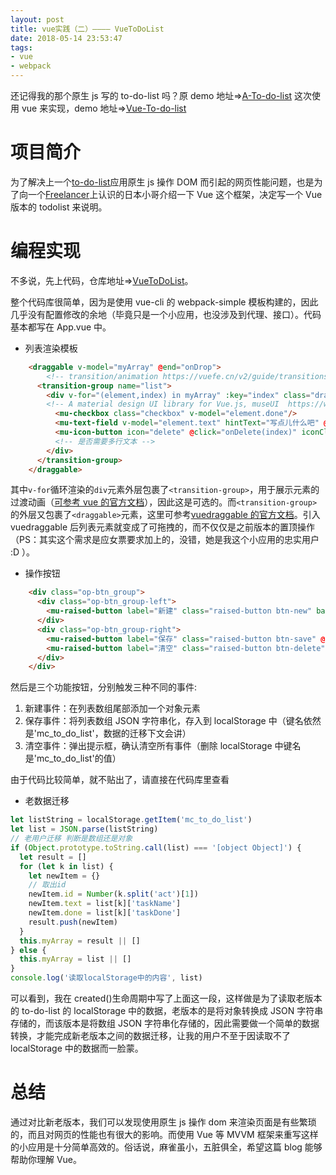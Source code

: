 ```yaml
---
layout: post
title: vue实践（二）———— VueToDoList
date: 2018-05-14 23:53:47
tags:
- vue
- webpack
---
```


还记得我的那个原生 js 写的 to-do-list 吗？原 demo 地址=>[A-To-do-list](https://mccarthey.github.io/A-To-do-list)
这次使用 vue 来实现，demo 地址=>[Vue-To-do-list](https://mccarthey.github.io/VueToDoList/)

# 项目简介

为了解决上一个[to-do-list](https://mccarthey.github.io/A-To-do-list)应用原生 js 操作 DOM 而引起的网页性能问题，也是为了向一个[Freelancer](https://www.freelancer.cn)上认识的日本小哥介绍一下 Vue 这个框架，决定写一个 Vue 版本的 todolist 来说明。

# 编程实现

不多说，先上代码，仓库地址=>[VueToDoList](https://github.com/McCarthey/VueToDoList)。

整个代码库很简单，因为是使用 vue-cli 的 webpack-simple 模板构建的，因此几乎没有配置修改的余地（毕竟只是一个小应用，也没涉及到代理、接口）。代码基本都写在 App.vue 中。

* 列表渲染模板

```html
    <draggable v-model="myArray" @end="onDrop">
        <!-- transition/animation https://vuefe.cn/v2/guide/transitions.html -->
      <transition-group name="list">
        <div v-for="(element,index) in myArray" :key="index" class="draggable-item">
        <!-- A material design UI library for Vue.js, museUI  https://www.muse-ui.org -->
          <mu-checkbox class="checkbox" v-model="element.done"/>
          <mu-text-field v-model="element.text" hintText="写点儿什么吧" @blur="onSave" :disabled="element.done" :class="element.done? 'act-input-done': 'act-input' " />
          <mu-icon-button icon="delete" @click="onDelete(index)" iconClass="icon-delete"/>
          <!-- 是否需要多行文本 -->
        </div>
      </transition-group>
    </draggable>
```

其中`v-for`循环渲染的`div`元素外层包裹了`<transition-group>`，用于展示元素的过渡动画（[可参考 vue 的官方文档](https://vuefe.cn/v2/guide/transitions.html#%E5%88%97%E8%A1%A8%E8%BF%87%E6%B8%A1)），因此这是可选的。而`<transition-group>`的外层又包裹了`<draggable>`元素，这里可参考[vuedraggable 的官方文档](https://www.npmjs.com/package/vuedraggable)。引入 vuedraggable 后列表元素就变成了可拖拽的，而不仅仅是之前版本的置顶操作（PS：其实这个需求是应女票要求加上的，没错，她是我这个小应用的忠实用户 :D ）。

* 操作按钮

```html
    <div class="op-btn_group">
      <div class="op-btn_group-left">
        <mu-raised-button label="新建" class="raised-button btn-new" backgroundColor="#4caf50" @click="onCreate"/>
      </div>
      <div class="op-btn_group-right">
        <mu-raised-button label="保存" class="raised-button btn-save" @click="onSave" primary/>
        <mu-raised-button label="清空" class="raised-button btn-delete" @click="onClearAll" secondary/>
      </div>
    </div>
```

然后是三个功能按钮，分别触发三种不同的事件:

1.  新建事件：在列表数组尾部添加一个对象元素
2.  保存事件：将列表数组 JSON 字符串化，存入到 localStorage 中（键名依然是'mc_to_do_list'，数据的迁移下文会讲）
3.  清空事件：弹出提示框，确认清空所有事件（删除 localStorage 中键名是'mc_to_do_list'的值）

由于代码比较简单，就不贴出了，请直接在代码库里查看

* 老数据迁移

```javascript
let listString = localStorage.getItem('mc_to_do_list')
let list = JSON.parse(listString)
// 老用户迁移 判断是数组还是对象
if (Object.prototype.toString.call(list) === '[object Object]') {
  let result = []
  for (let k in list) {
    let newItem = {}
    // 取出id
    newItem.id = Number(k.split('act')[1])
    newItem.text = list[k]['taskName']
    newItem.done = list[k]['taskDone']
    result.push(newItem)
  }
  this.myArray = result || []
} else {
  this.myArray = list || []
}
console.log('读取localStorage中的内容', list)
```

可以看到，我在 created()生命周期中写了上面这一段，这样做是为了读取老版本的 to-do-list 的 localStorage 中的数据，老版本的是将对象转换成 JSON 字符串存储的，而该版本是将数组 JSON 字符串化存储的，因此需要做一个简单的数据转换，才能完成新老版本之间的数据迁移，让我的用户不至于因读取不了 localStorage 中的数据而一脸蒙。

# 总结

通过对比新老版本，我们可以发现使用原生 js 操作 dom 来渲染页面是有些繁琐的，而且对网页的性能也有很大的影响。而使用 Vue 等 MVVM 框架来重写这样的小应用是十分简单高效的。俗话说，麻雀虽小，五脏俱全，希望这篇 blog 能够帮助你理解 Vue。
